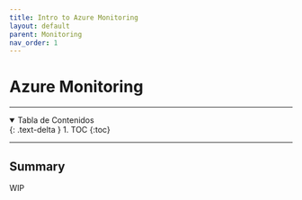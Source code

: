 ```yaml
---
title: Intro to Azure Monitoring
layout: default
parent: Monitoring
nav_order: 1
---
```


# Azure Monitoring

---

<details open markdown="block">
  <summary>Tabla de Contenidos</summary>
  {: .text-delta }
1. TOC
{:toc}
</details>

---

## Summary

WIP

